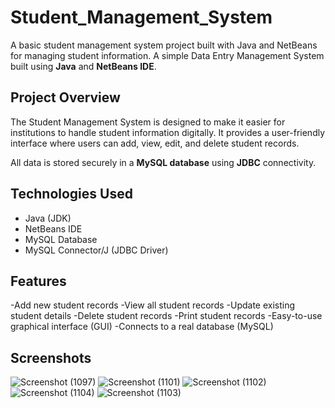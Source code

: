 # Student_Management_System
A basic student management system project built with Java and NetBeans for managing student information.
A simple Data Entry Management System built using **Java** and **NetBeans IDE**.

## Project Overview
The Student Management System is designed to make it easier for institutions to handle student information digitally.
It provides a user-friendly interface where users can add, view, edit, and delete student records.

All data is stored securely in a **MySQL database** using **JDBC** connectivity.

## Technologies Used
- Java (JDK)
- NetBeans IDE
- MySQL Database
- MySQL Connector/J (JDBC Driver)

## Features
-Add new student records
-View all student records
-Update existing student details
-Delete student records
-Print student records
-Easy-to-use graphical interface (GUI)
-Connects to a real database (MySQL)

## Screenshots

![Screenshot (1097)](https://github.com/user-attachments/assets/99842cdf-cd14-48a8-8950-ef107608c5fe)
![Screenshot (1101)](https://github.com/user-attachments/assets/319adc74-3bcc-418f-83e4-28bb44d78ad1)
![Screenshot (1102)](https://github.com/user-attachments/assets/ffd6b9ac-93ab-452e-ae8d-8af7b9f9f065)
![Screenshot (1104)](https://github.com/user-attachments/assets/76ea09bd-309e-482c-b91f-387fbe970096)
![Screenshot (1103)](https://github.com/user-attachments/assets/f3789e89-f6cb-4c60-90c6-f15520b6c3a0)

